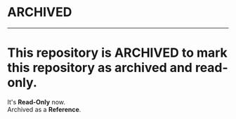 # ARCHIVED  
------
This repository is ARCHIVED to mark this repository as **archived** and **read-only**.  
======
It's **Read-Only** now.  
Archived as a **Reference**.  